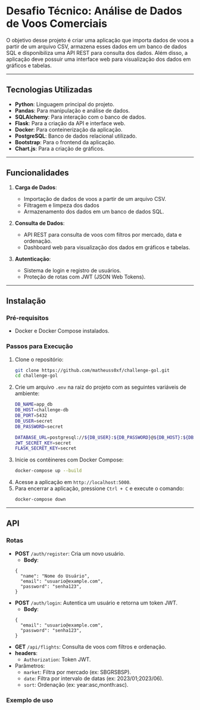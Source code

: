 # Desafio Técnico: Análise de Dados de Voos Comerciais

O objetivo desse projeto é criar uma aplicação que importa dados de voos a partir de um arquivo CSV, armazena esses dados em um banco de dados SQL e disponibiliza uma API REST para consulta dos dados. Além disso, a aplicação deve possuir uma interface web para visualização dos dados em gráficos e tabelas.

---

## **Tecnologias Utilizadas**

- **Python**: Linguagem principal do projeto.
- **Pandas**: Para manipulação e análise de dados.
- **SQLAlchemy**: Para interação com o banco de dados.
- **Flask**: Para a criação da API e interface web.
- **Docker**: Para conteinerização da aplicação.
- **PostgreSQL**: Banco de dados relacional utilizado.
- **Bootstrap**: Para o frontend da aplicação.
- **Chart.js**: Para a criação de gráficos.
---
## **Funcionalidades**

1. **Carga de Dados**:
   - Importação de dados de voos a partir de um arquivo CSV.
   - Filtragem e limpeza dos dados
   - Armazenamento dos dados em um banco de dados SQL.

2. **Consulta de Dados**:
   - API REST para consulta de voos com filtros por mercado, data e ordenação.
   - Dashboard web para visualização dos dados em gráficos e tabelas.

3. **Autenticação**:
   - Sistema de login e registro de usuários.
   - Proteção de rotas com JWT (JSON Web Tokens).

---
## **Instalação**

### **Pré-requisitos**

- Docker e Docker Compose instalados.

### **Passos para Execução**

1. Clone o repositório:
   ```bash
   git clone https://github.com/matheuss0xf/challenge-gol.git
   cd challenge-gol
    ```
2. Crie um arquivo `.env` na raiz do projeto com as seguintes variáveis de ambiente:
    ```bash
   DB_NAME=app_db
   DB_HOST=challenge-db
   DB_PORT=5432
   DB_USER=secret
   DB_PASSWORD=secret
   
   DATABASE_URL=postgresql://${DB_USER}:${DB_PASSWORD}@${DB_HOST}:${DB_PORT}/${DB_NAME}
   JWT_SECRET_KEY=secret
   FLASK_SECRET_KEY=secret
    ```
3. Inicie os contêineres com Docker Compose:
    ```bash
   docker-compose up --build
    ```
4. Acesse a aplicação em `http://localhost:5000`.
5. Para encerrar a aplicação, pressione `Ctrl + C` e execute o comando:
    ```bash
   docker-compose down
    ```
---
## **API**

### **Rotas**

- **POST** `/auth/register`: Cria um novo usuário.
  - **Body**:
   ```
   {
     "name": "Nome do Usuário",
     "email": "usuario@example.com",
     "password": "senha123",
   }
   ```
- **POST** `/auth/login`: Autentica um usuário e retorna um token JWT.
  - **Body**:
   ```
   {
     "email": "usuario@example.com",
     "password": "senha123",
   }
    ```
- **GET** `/api/flights`: Consulta de voos com filtros e ordenação.
 - **headers**:
    - `Authorization`: Token JWT.
  - Parâmetros:
    - `market`: Filtra por mercado (ex: SBGRSBSP).
    - `date`: Filtra por intervalo de datas (ex: 2023/01;2023/06).
    - `sort`: Ordenação (ex: year:asc,month:asc).

### **Exemplo de uso**
